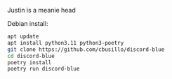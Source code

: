 Justin is a meanie head

Debian install:

```bash
apt update
apt install python3.11 python3-poetry
git clone https://github.com/cbusillo/discord-blue
cd discord-blue
poetry install
poetry run discord-blue
```
